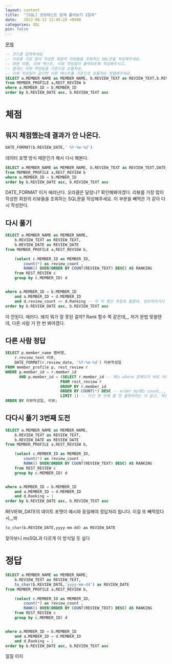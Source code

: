 ```yaml
---
layout: content
title:  "[SQL] 코딩테스트 문제 풀어보기 1일차"
date:   2022-08-12 12:45:29 +0900
categories: SQL
pin: false
---
```





[문제](https://school.programmers.co.kr/learn/courses/30/lessons/131124?language=oracle)

```SQL
-- 코드를 입력하세요
-- 리뷰를 가장 많이 작성한 회원의 리뷰들을 조회하는 SQL문을 작성해주세요. 
-- 회원 이름, 리뷰 텍스트, 리뷰 작성일이 출력되도록 작성해주시고, 
-- 결과는 리뷰 작성일을 기준으로 오름차순, 
-- 리뷰 작성일이 같다면 리뷰 텍스트를 기준으로 오름차순 정렬해주세요.
SELECT a.MEMBER_NAME as MEMBER_NAME, b.REVIEW_TEXT as REVIEW_TEXT,b.REVIEW_DATE as REVIEW_DATE
from MEMBER_PROFILE a,REST_REVIEW b
where a.MEMBER_ID = b.MEMBER_ID
order by b.REVIEW_DATE asc, b.REVIEW_TEXT asc
```

# 체점
## 뭐지 체점했는데 결과가 안 나온다.

```SQL
DATE_FORMAT(b.REVIEW_DATE,' %Y-%m-%d')
```
데이터 포맷 방식 때문인가 해서 다시 해본다.


```SQL
SELECT a.MEMBER_NAME as MEMBER_NAME, b.REVIEW_TEXT as REVIEW_TEXT,DATE_FORMAT(b.REVIEW_DATE,' %Y-%m-%d') as REVIEW_DATE
from MEMBER_PROFILE a,REST_REVIEW b
where a.MEMBER_ID = b.MEMBER_ID
order by b.REVIEW_DATE asc, b.REVIEW_TEXT asc
```

DATE_FORMAT 이거 에러난다. 오라클은 달랐나? 확인해봐야겠다.
리뷰를 가장 많이 작성한 회원의 리뷰들을 조회하는 SQL문을 작성해주세요. 이 부분을 빼먹은 거 같아 다시 작성한다.

## 다시 풀기

```SQL
SELECT a.MEMBER_NAME as MEMBER_NAME, 
    b.REVIEW_TEXT as REVIEW_TEXT, 
    b.REVIEW_DATE as REVIEW_DATE
from MEMBER_PROFILE a,REST_REVIEW b, 

    (select c.MEMBER_ID as MEMBER_ID, 
        count(*) as review_count , 
        RANK() OVER(ORDER BY COUNT(REVIEW_TEXT) DESC) AS RANKING
    from REST_REVIEW c 
    group by c.MEMBER_ID) d


where a.MEMBER_ID = b.MEMBER_ID 
    and a.MEMBER_ID = d.MEMBER_ID 
    and d.review_count => d.Ranking -- 아 이 병신 부등호 틀렸네. 정보처리기사 볼 때도 틀리더니. "=>" 이건 안된다. "=" 이거 중앙에 기준으로 ">=" 나 "=<"가 되어야 한다.  
order by b.REVIEW_DATE asc, b.REVIEW_TEXT asc


```

아 안된다. 에러다. 왜지 뭐가 잘 못된 걸까? Rank 함수 쪽 같은데,,, 저거 문법 맞을텐데, 다른 사람 거 한 번 봐야겠다.


## 다른 사람 정답

```SQL
SELECT p.member_name 멤버명, 
    r.review_text 리뷰, 
    DATE_FORMAT(r.review_date, '%Y-%m-%d') 리뷰작성일
FROM member_profile p, rest_review r
WHERE p.member_id = r.member_id
      AND p.member_id = (SELECT r.member_id -- 얘는 where 문에다가 바로 서브쿼리를 넣었네
                        FROM rest_review r
                        GROUP BY r.member_id
                        ORDER BY COUNT(*) DESC -- order by에는 count,,,
                        LIMIT 1) -- 이건 첫 번째 줄 만 출력하려는 거 같고, 약간 tail이랑 top이었나 이거란 비슷한 거 같다.
ORDER BY 리뷰작성일, 리뷰;
```

## 다다시 풀기 3번째 도전

```SQL
SELECT a.MEMBER_NAME as MEMBER_NAME, 
    b.REVIEW_TEXT as REVIEW_TEXT, 
    b.REVIEW_DATE as REVIEW_DATE
from MEMBER_PROFILE a,REST_REVIEW b, 

    (select c.MEMBER_ID as MEMBER_ID, 
        count(*) as review_count , 
        RANK() OVER(ORDER BY COUNT(REVIEW_TEXT) DESC) AS RANKING
    from REST_REVIEW c 
    group by c.MEMBER_ID) d


where a.MEMBER_ID = b.MEMBER_ID 
    and a.MEMBER_ID = d.MEMBER_ID 
    and d.Ranking = 1
order by b.REVIEW_DATE asc, b.REVIEW_TEXT asc


```

REVIEW_DATE의 데이트 포맷이 예시와 동일해야 정답처리 됩니다. 이걸 또 빼먹었다 시,,,바
```SQL
to_char(b.REVIEW_DATE,yyyy-mm-dd) as REVIEW_DATE 
```
찾아보니 msSQL과 다르게 이 방식일 듯 싶다


# 정답


```SQL
SELECT a.MEMBER_NAME as MEMBER_NAME, 
    b.REVIEW_TEXT as REVIEW_TEXT, 
    to_char(b.REVIEW_DATE,'yyyy-mm-dd') as REVIEW_DATE 
from MEMBER_PROFILE a,REST_REVIEW b, 

    (select c.MEMBER_ID as MEMBER_ID, 
        count(*) as review_count , 
        RANK() OVER(ORDER BY COUNT(REVIEW_TEXT) DESC) AS RANKING
    from REST_REVIEW c 
    group by c.MEMBER_ID) d


where a.MEMBER_ID = b.MEMBER_ID 
    and a.MEMBER_ID = d.MEMBER_ID 
    and d.Ranking = 1
order by b.REVIEW_DATE asc, b.REVIEW_TEXT asc
```

낄낄 이지